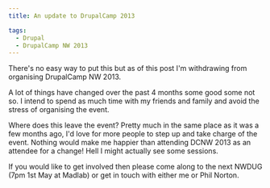 ```yaml
---
title: An update to DrupalCamp 2013

tags:
  - Drupal
  - DrupalCamp NW 2013
---
```

There's no easy way to put this but as of this post I'm withdrawing from organising DrupalCamp NW 2013.

A lot of things have changed over the past 4 months some good some not so. I intend to spend as much time with my friends and family and avoid the stress of organising the event.

Where does this leave the event? Pretty much in the same place as it was a few months ago, I'd love for more people to step up and take charge of the event. Nothing would make me happier than attending DCNW 2013 as an attendee for a change! Hell I might actually see some sessions.

If you would like to get involved then please come along to the next NWDUG (7pm 1st May at Madlab) or get in touch with either me or Phil Norton.

